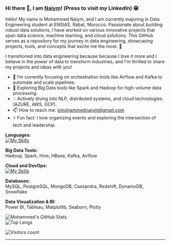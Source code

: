 ### Hi there 👋, I am [Naiym](https://www.linkedin.com/in/Mohammed-NAIYM)! (Press to visit my LinkedIn) 😁

Hello! My name is Mohammed Naiym, and I am currently majoring in Data Engineering student at ENSIAS, Rabat, Morocco. Passionate about building robust data solutions, I have worked on various innovative projects that span data science, machine learning, and cloud solutions. This GitHub serves as a repository for my journey in data engineering, showcasing projects, tools, and concepts that excite me the most. 🚀

I transitioned into data engineering because because I love it more and I believe in the power of data to transform industries, and I'm thrilled to share my projects and ideas with you!

- 🔭 I’m currently focusing on orchestration tools like Airflow and Kafka to automate and scale pipelines.  
- 🌱 Exploring Big Data tools like Spark and Hadoop for high-volume data processing.  
- 💡 Actively diving into NLP, distributed systems, and cloud technologies (AZURE, AWS, GCP).  
- 📫 How to reach me: simohammednaiym@gmail.com  
- ⚡ Fun fact: I love organizing events and exploring the intersection of tech and leadership.  

**Languages:**  
[![My Skills](https://skillicons.dev/icons?i=py,java,scala,c,cpp,bash,sql,html,css)](https://skillicons.dev)

**Big Data Tools:**  
Hadoop, Spark, Hive, HBase, Kafka, Airflow  

**Cloud and DevOps:**  
[![My Skills](https://skillicons.dev/icons?i=docker,kubernetes,aws,gcp,gitlab)](https://skillicons.dev)

**Databases:**  
MySQL, PostgreSQL, MongoDB, Cassandra, Redshift, DynamoDB, Snowflake  

**Data Visualization & BI:**  
Power BI, Tableau, Matplotlib, Seaborn, Plotly  

![Mohammed's GitHub Stats](https://github-readme-stats.vercel.app/api?username=SimedNaiym&count_private=true&show_icons=true&include_all_commits=true)  
![Top Langs](https://github-readme-stats.vercel.app/api/top-langs/?username=SimedNaiym&hide=TeX&layout=compact)

![Visitors count](https://komarev.com/ghpvc/?username=SimedNaiym)

---
